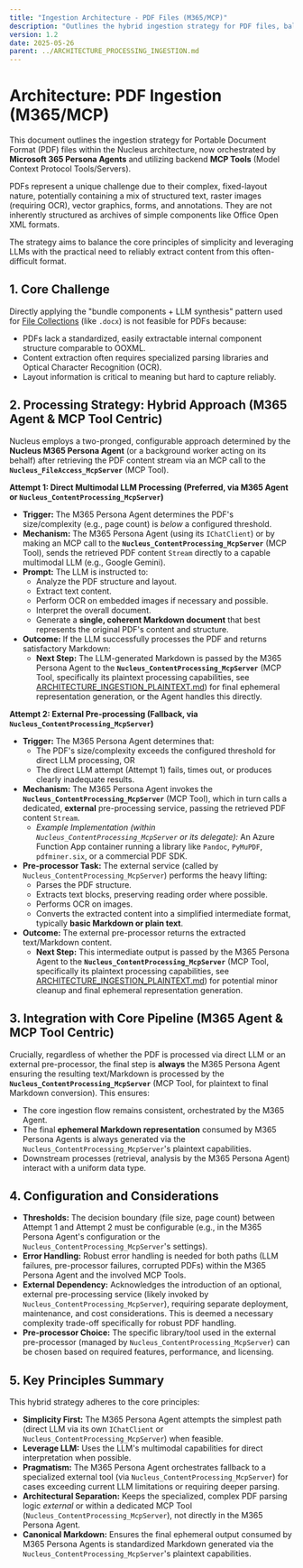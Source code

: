 ```yaml
---
title: "Ingestion Architecture - PDF Files (M365/MCP)"
description: "Outlines the hybrid ingestion strategy for PDF files, balancing direct multimodal LLM processing with fallback to external pre-processing services for complex cases, orchestrated by M365 Agents and utilizing MCP Tools."
version: 1.2
date: 2025-05-26
parent: ../ARCHITECTURE_PROCESSING_INGESTION.md
---
```


# Architecture: PDF Ingestion (M365/MCP)

This document outlines the ingestion strategy for Portable Document Format (PDF) files within the Nucleus architecture, now orchestrated by **Microsoft 365 Persona Agents** and utilizing backend **MCP Tools** (Model Context Protocol Tools/Servers).

PDFs represent a unique challenge due to their complex, fixed-layout nature, potentially containing a mix of structured text, raster images (requiring OCR), vector graphics, forms, and annotations. They are not inherently structured as archives of simple components like Office Open XML formats.

The strategy aims to balance the core principles of simplicity and leveraging LLMs with the practical need to reliably extract content from this often-difficult format.

## 1. Core Challenge

Directly applying the "bundle components + LLM synthesis" pattern used for [File Collections](./ARCHITECTURE_INGESTION_FILECOLLECTIONS.md) (like `.docx`) is not feasible for PDFs because:

*   PDFs lack a standardized, easily extractable internal component structure comparable to OOXML.
*   Content extraction often requires specialized parsing libraries and Optical Character Recognition (OCR).
*   Layout information is critical to meaning but hard to capture reliably.

## 2. Processing Strategy: Hybrid Approach (M365 Agent & MCP Tool Centric)

Nucleus employs a two-pronged, configurable approach determined by the **Nucleus M365 Persona Agent** (or a background worker acting on its behalf) after retrieving the PDF content stream via an MCP call to the **`Nucleus_FileAccess_McpServer`** (MCP Tool).

**Attempt 1: Direct Multimodal LLM Processing (Preferred, via M365 Agent or `Nucleus_ContentProcessing_McpServer`)**

*   **Trigger:** The M365 Persona Agent determines the PDF's size/complexity (e.g., page count) is *below* a configured threshold.
*   **Mechanism:** The M365 Persona Agent (using its `IChatClient`) or by making an MCP call to the **`Nucleus_ContentProcessing_McpServer`** (MCP Tool), sends the retrieved PDF content `Stream` directly to a capable multimodal LLM (e.g., Google Gemini).
*   **Prompt:** The LLM is instructed to:
    *   Analyze the PDF structure and layout.
    *   Extract text content.
    *   Perform OCR on embedded images if necessary and possible.
    *   Interpret the overall document.
    *   Generate a **single, coherent Markdown document** that best represents the original PDF's content and structure.
*   **Outcome:** If the LLM successfully processes the PDF and returns satisfactory Markdown:
    *   **Next Step:** The LLM-generated Markdown is passed by the M365 Persona Agent to the **`Nucleus_ContentProcessing_McpServer`** (MCP Tool, specifically its plaintext processing capabilities, see [ARCHITECTURE_INGESTION_PLAINTEXT.md](./ARCHITECTURE_INGESTION_PLAINTEXT.md)) for final ephemeral representation generation, or the Agent handles this directly.

**Attempt 2: External Pre-processing (Fallback, via `Nucleus_ContentProcessing_McpServer`)**

*   **Trigger:** The M365 Persona Agent determines that:
    *   The PDF's size/complexity exceeds the configured threshold for direct LLM processing, OR
    *   The direct LLM attempt (Attempt 1) fails, times out, or produces clearly inadequate results.
*   **Mechanism:** The M365 Persona Agent invokes the **`Nucleus_ContentProcessing_McpServer`** (MCP Tool), which in turn calls a dedicated, **external** pre-processing service, passing the retrieved PDF content `Stream`.
    *   *Example Implementation (within `Nucleus_ContentProcessing_McpServer` or its delegate):* An Azure Function App container running a library like `Pandoc`, `PyMuPDF`, `pdfminer.six`, or a commercial PDF SDK.
*   **Pre-processor Task:** The external service (called by `Nucleus_ContentProcessing_McpServer`) performs the heavy lifting:
    *   Parses the PDF structure.
    *   Extracts text blocks, preserving reading order where possible.
    *   Performs OCR on images.
    *   Converts the extracted content into a simplified intermediate format, typically **basic Markdown or plain text**.
*   **Outcome:** The external pre-processor returns the extracted text/Markdown content.
    *   **Next Step:** This intermediate output is passed by the M365 Persona Agent to the **`Nucleus_ContentProcessing_McpServer`** (MCP Tool, specifically its plaintext processing capabilities, see [ARCHITECTURE_INGESTION_PLAINTEXT.md](./ARCHITECTURE_INGESTION_PLAINTEXT.md)) for potential minor cleanup and final ephemeral representation generation.

## 3. Integration with Core Pipeline (M365 Agent & MCP Tool Centric)

Crucially, regardless of whether the PDF is processed via direct LLM or an external pre-processor, the final step is **always** the M365 Persona Agent ensuring the resulting text/Markdown is processed by the **`Nucleus_ContentProcessing_McpServer`** (MCP Tool, for plaintext to final Markdown conversion). This ensures:

*   The core ingestion flow remains consistent, orchestrated by the M365 Agent.
*   The final **ephemeral Markdown representation** consumed by M365 Persona Agents is always generated via the `Nucleus_ContentProcessing_McpServer`'s plaintext capabilities.
*   Downstream processes (retrieval, analysis by the M365 Persona Agent) interact with a uniform data type.

## 4. Configuration and Considerations

*   **Thresholds:** The decision boundary (file size, page count) between Attempt 1 and Attempt 2 must be configurable (e.g., in the M365 Persona Agent's configuration or the `Nucleus_ContentProcessing_McpServer`'s settings).
*   **Error Handling:** Robust error handling is needed for both paths (LLM failures, pre-processor failures, corrupted PDFs) within the M365 Persona Agent and the involved MCP Tools.
*   **External Dependency:** Acknowledges the introduction of an optional, external pre-processing service (likely invoked by `Nucleus_ContentProcessing_McpServer`), requiring separate deployment, maintenance, and cost considerations. This is deemed a necessary complexity trade-off specifically for robust PDF handling.
*   **Pre-processor Choice:** The specific library/tool used in the external pre-processor (managed by `Nucleus_ContentProcessing_McpServer`) can be chosen based on required features, performance, and licensing.

## 5. Key Principles Summary

This hybrid strategy adheres to the core principles:

*   **Simplicity First:** The M365 Persona Agent attempts the simplest path (direct LLM via its own `IChatClient` or `Nucleus_ContentProcessing_McpServer`) when feasible.
*   **Leverage LLM:** Uses the LLM's multimodal capabilities for direct interpretation when possible.
*   **Pragmatism:** The M365 Persona Agent orchestrates fallback to a specialized external tool (via `Nucleus_ContentProcessing_McpServer`) for cases exceeding current LLM limitations or requiring deeper parsing.
*   **Architectural Separation:** Keeps the specialized, complex PDF parsing logic *external* or within a dedicated MCP Tool (`Nucleus_ContentProcessing_McpServer`), not directly in the M365 Persona Agent.
*   **Canonical Markdown:** Ensures the final ephemeral output consumed by M365 Persona Agents is standardized Markdown generated via the `Nucleus_ContentProcessing_McpServer`'s plaintext capabilities.

